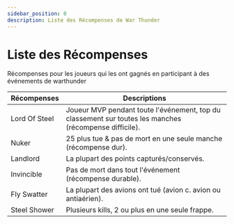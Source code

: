 ```yaml
---
sidebar_position: 0
description: Liste des Récompenses de War Thunder
---
```


# Liste des Récompenses
Récompenses pour les joueurs qui les ont gagnés en participant à des événements de warthunder

| Récompenses   | Descriptions                                                                                                                           |
| ------------- | -------------------------------------------------------------------------------------------------------------------------------------- |
| Lord Of Steel | Joueur MVP pendant toute l'événement, top du classement sur toutes les manches <span class="text-muted">(récompense difficile).</span> |
| Nuker         | 25 plus tue & pas de mort en une seule manche <span class="text-muted">(récompense dur).</span>                                        |
| Landlord      | La plupart des points capturés/conservés.                                                                                              |
| Invincible    | Pas de mort dans tout l'événement <span class="text-muted">(récompense durable).</span>                                                |
| Fly Swatter   | La plupart des avions ont tué <span class="text-muted">(avion c. avion ou antiaérien).</span>                                          |
| Steel Shower  | Plusieurs kills, 2 ou plus en une seule frappe.                                                                                        |

